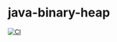 # java-binary-heap

[![CI](https://github.com/vaugus/java-binary-heap/actions/workflows/ci.yaml/badge.svg?branch=feature%2Frepo-transfer)](https://github.com/vaugus/java-binary-heap/actions/workflows/ci.yaml)